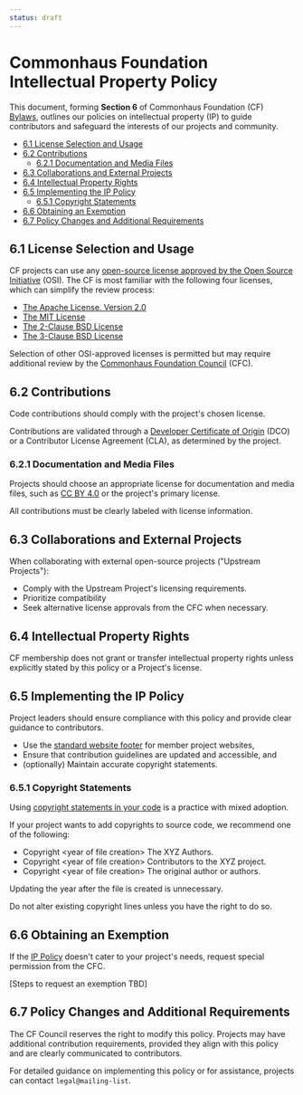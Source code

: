 ```yaml
---
status: draft
---
```

# Commonhaus Foundation Intellectual Property Policy

This document, forming **Section 6** of Commonhaus Foundation (CF) [Bylaws][bylaws], outlines our policies on intellectual property (IP) to guide contributors and safeguard the interests of our projects and community.

[bylaws]: ./README.md
[cfc]: ../GOVERNANCE.md#commonhaus-foundation-council "CF Council"
[standard website footer]: ./website-footer.md "CF website footers"
[IP Policy]: ./ip-policy.md "CF IP Policy"

- [6.1 License Selection and Usage](#61-license-selection-and-usage)
- [6.2 Contributions](#62-contributions)
  - [6.2.1 Documentation and Media Files](#621-documentation-and-media-files)
- [6.3 Collaborations and External Projects](#63-collaborations-and-external-projects)
- [6.4 Intellectual Property Rights](#64-intellectual-property-rights)
- [6.5 Implementing the IP Policy](#65-implementing-the-ip-policy)
  - [6.5.1 Copyright Statements](#651-copyright-statements)
- [6.6 Obtaining an Exemption](#66-obtaining-an-exemption)
- [6.7 Policy Changes and Additional Requirements](#67-policy-changes-and-additional-requirements)

## 6.1 License Selection and Usage

CF projects can use any [open-source license approved by the Open Source Initiative](https://opensource.org/licenses/) (OSI). The CF is most familiar with the following four licenses, which can simplify the review process:

- [The Apache License, Version 2.0](http://www.apache.org/licenses/LICENSE-2.0)
- [The MIT License][MIT]
- [The 2-Clause BSD License](https://opensource.org/license/bsd-2-clause/)
- [The 3-Clause BSD License](https://opensource.org/license/bsd-3-clause/)

Selection of other OSI-approved licenses is permitted but may require additional review by the [Commonhaus Foundation Council][cfc] (CFC).

## 6.2 Contributions

Code contributions should comply with the project's chosen license.

Contributions are validated through a [Developer Certificate of Origin][DCO] (DCO) or a Contributor License Agreement (CLA), as determined by the project.

### 6.2.1 Documentation and Media Files

Projects should choose an appropriate license for documentation and media files, such as [CC BY 4.0][] or the project's primary license.

All contributions must be clearly labeled with license information.

## 6.3 Collaborations and External Projects

When collaborating with external open-source projects ("Upstream Projects"):

- Comply with the Upstream Project's licensing requirements.
- Prioritize compatibility
- Seek alternative license approvals from the CFC when necessary.

## 6.4 Intellectual Property Rights

CF membership does not grant or transfer intellectual property rights unless explicitly stated by this policy or a Project's license.

## 6.5 Implementing the IP Policy

Project leaders should ensure compliance with this policy and provide clear guidance to contributors.

- Use the [standard website footer][] for member project websites,
- Ensure that contribution guidelines are updated and accessible, and
- (optionally) Maintain accurate copyright statements.

### 6.5.1 Copyright Statements

Using [copyright statements in your code][code-copyright] is a practice with mixed adoption.

If your project wants to add copyrights to source code, we recommend one of the following:

- Copyright &lt;year of file creation> The XYZ Authors.
- Copyright &lt;year of file creation> Contributors to the XYZ project.
- Copyright &lt;year of file creation> The original author or authors.

Updating the year after the file is created is unnecessary.

Do not alter existing copyright lines unless you have the right to do so.

## 6.6 Obtaining an Exemption

If the [IP Policy][] doesn't cater to your project's needs, request special permission from the CFC.

[Steps to request an exemption TBD]

## 6.7 Policy Changes and Additional Requirements

The CF Council reserves the right to modify this policy. Projects may have additional contribution requirements, provided they align with this policy and are clearly communicated to contributors.

For detailed guidance on implementing this policy or for assistance, projects can contact `legal@mailing-list`.

[CC BY 4.0]: http://creativecommons.org/licenses/by/4.0/ "Creative Commons Attribution 4.0 International License (CC BY 4.0)"
[MIT]: https://opensource.org/license/mit/ "The MIT License"
[DCO]: http://developercertificate.org/
[code-copyright]: https://matija.suklje.name/how-and-why-to-properly-write-copyright-statements-in-your-code
